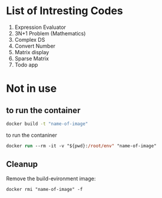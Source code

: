 # List of Intresting Codes

1. Expression Evaluator
2. 3N+1 Problem (Mathematics)
3. Complex DS
4. Convert Number
5. Matrix display
6. Sparse Matrix
7. Todo app

# Not in use
## to run the container
```bash
docker build -t "name-of-image"
```
to run the contaniner
```ps
docker run --rm -it -v "${pwd}:/root/env" "name-of-image"
```
## Cleanup

Remove the build-evironment image:
```ps
docker rmi "name-of-image" -f
```